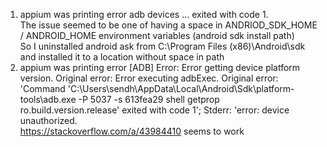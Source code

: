 1. appium was printing error adb devices ... exited with code 1.  
The issue seemed to be one of having a space in ANDRIOD_SDK_HOME / ANDROID_HOME environment variables (android sdk install path)  
So I uninstalled android ask from C:\Program Files (x86)\Android\sdk and installed it to a location without space in path  
2. appium was printing error [ADB] Error: Error getting device platform version. Original error: Error executing adbExec. Original error: 'Command 'C\:\\Users\\sendh\\AppData\\Local\\Android\\Sdk\\platform-tools\\adb.exe -P 5037 -s 613fea29 shell getprop ro.build.version.release' exited with code 1'; Stderr: 'error: device unauthorized.  
https://stackoverflow.com/a/43984410 seems to work